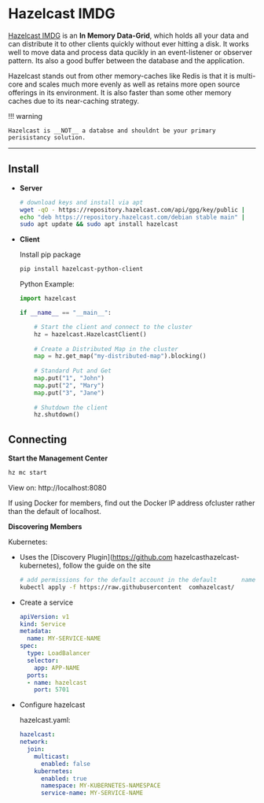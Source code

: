 # __Hazelcast IMDG__ 

[Hazelcast IMDG](https://docs.hazelcast.com/imdg/) is an __In Memory Data-Grid__, which holds all your data and can distribute it to other clients quickly without ever hitting a disk. It works well to move data and process data qucikly in an event-listener or observer pattern. Its also a good buffer between the database and the application.

Hazelcast stands out from other memory-caches like Redis is that it is multi-core and scales much more evenly as well as retains 
more open source offerings in its environment. It is also faster than some other memory caches due to its near-caching strategy.

!!! warning

    Hazelcast is __NOT__ a databse and shouldnt be your primary perisistancy solution.

___

## __Install__ 

- __Server__

    ```zsh
    # download keys and install via apt
    wget -qO - https://repository.hazelcast.com/api/gpg/key/public |     sudo apt-key add -
    echo "deb https://repository.hazelcast.com/debian stable main" |     sudo tee -a /etc/apt/sources.list
    sudo apt update && sudo apt install hazelcast

    ```

- __Client__

    Install pip package
    
    ```zsh
    pip install hazelcast-python-client
    ```

    Python Example:
    
    ```python    
    import hazelcast
    
    if __name__ == "__main__":

        # Start the client and connect to the cluster
        hz = hazelcast.HazelcastClient()
        
        # Create a Distributed Map in the cluster
        map = hz.get_map("my-distributed-map").blocking()
        
        # Standard Put and Get
        map.put("1", "John")
        map.put("2", "Mary")
        map.put("3", "Jane")
        
        # Shutdown the client
        hz.shutdown()
    ```

## Connecting 

__Start the Management Center__

```zsh
hz mc start
```

View on: http://localhost:8080

If using Docker for members, find out the Docker IP address ofcluster rather than the default of localhost.

__Discovering Members__

Kubernetes:

  - Uses the [Discovery Plugin](https://github.com  hazelcasthazelcast-kubernetes), follow the guide on the site

    ```zsh
    # add permissions for the default account in the default       namespace
    kubectl apply -f https://raw.githubusercontent  comhazelcast/      hazelcast-kubernetes/master/rbac.yaml
    
    ```

  - Create a service
    
    ```yaml
    apiVersion: v1
    kind: Service
    metadata:
      name: MY-SERVICE-NAME
    spec:
      type: LoadBalancer
      selector:
        app: APP-NAME
      ports:
      - name: hazelcast
        port: 5701  
    ```
      
  - Configure hazelcast
  
    hazelcast.yaml:
    ```yaml
    hazelcast:
    network:
      join:
        multicast:
          enabled: false
        kubernetes:
          enabled: true
          namespace: MY-KUBERNETES-NAMESPACE
          service-name: MY-SERVICE-NAME  
    ```